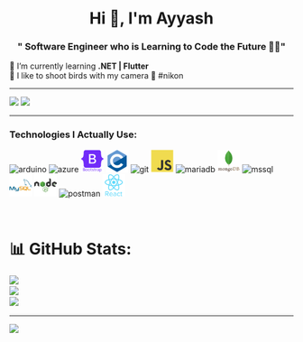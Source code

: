<h1 align="center">Hi 👋, I'm Ayyash </h1>
<h3 align="center">" Software Engineer who is Learning to Code the Future 👨‍💻"</h3>
🌱 I’m currently learning <b>.NET | Flutter</b>
<br>
💫 I like to shoot birds with my camera 📸 #nikon

--- 

<div> 
<a href="https://www.linkedin.com/in/ayyashzamny/" target="_blank"><img src="https://img.shields.io/badge/LinkedIn-0077B5?style=for-the-badge&logo=linkedin&logoColor=white" target="_blank"></a>
<a href = "mailto:ayyashzamny1@gmail.com"><img src="https://img.shields.io/badge/-Gmail-%23333?style=for-the-badge&logo=gmail&logoColor=white" target="_blank"></a>

---

<h3 align="left">Technologies I Actually Use:</h3>
<p align="left">
  <img src="https://cdn.worldvectorlogo.com/logos/arduino-1.svg" alt="arduino" width="40" height="40"/>
  <img src="https://www.vectorlogo.zone/logos/microsoft_azure/microsoft_azure-icon.svg" alt="azure" width="40" height="40"/>
  <img src="https://raw.githubusercontent.com/devicons/devicon/master/icons/bootstrap/bootstrap-plain-wordmark.svg" alt="bootstrap" width="40" height="40"/>
  <img src="https://raw.githubusercontent.com/devicons/devicon/master/icons/c/c-original.svg" alt="c" width="40" height="40"/>
  <img src="https://www.vectorlogo.zone/logos/git-scm/git-scm-icon.svg" alt="git" width="40" height="40"/>
  <img src="https://raw.githubusercontent.com/devicons/devicon/master/icons/javascript/javascript-original.svg" alt="javascript" width="40" height="40"/>
  <img src="https://www.vectorlogo.zone/logos/mariadb/mariadb-icon.svg" alt="mariadb" width="40" height="40"/>
  <img src="https://raw.githubusercontent.com/devicons/devicon/master/icons/mongodb/mongodb-original-wordmark.svg" alt="mongodb" width="40" height="40"/>
  <img src="https://www.svgrepo.com/show/303229/microsoft-sql-server-logo.svg" alt="mssql" width="40" height="40"/>
  <img src="https://raw.githubusercontent.com/devicons/devicon/master/icons/mysql/mysql-original-wordmark.svg" alt="mysql" width="40" height="40"/>
  <img src="https://raw.githubusercontent.com/devicons/devicon/master/icons/nodejs/nodejs-original-wordmark.svg" alt="nodejs" width="40" height="40"/>
  <img src="https://www.vectorlogo.zone/logos/getpostman/getpostman-icon.svg" alt="postman" width="40" height="40"/>
  <img src="https://raw.githubusercontent.com/devicons/devicon/master/icons/react/react-original-wordmark.svg" alt="react" width="40" height="40"/>
</p>



<br>

# 📊 GitHub Stats:
![](https://github-readme-stats.vercel.app/api?username=ayyashzamny&theme=dark&hide_border=false&include_all_commits=true&count_private=true)<br/>
![](https://nirzak-streak-stats.vercel.app/?user=ayyashzamny&theme=dark&hide_border=false)<br/>
![](https://github-readme-stats.vercel.app/api/top-langs/?username=ayyashzamny&theme=dark&hide_border=false&include_all_commits=true&count_private=true&layout=compact)

---
[![](https://visitcount.itsvg.in/api?id=ayyashzamny&icon=0&color=0)](https://visitcount.itsvg.in)

<!-- Proudly created with GPRM ( https://gprm.itsvg.in ) -->

